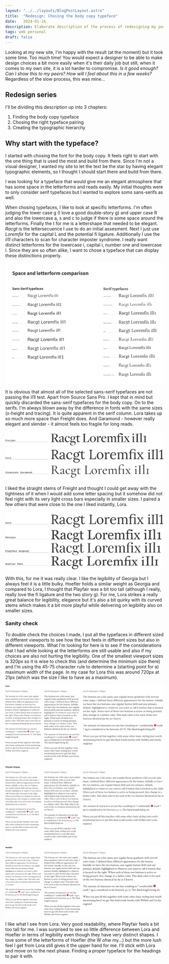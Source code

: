 ```yaml
---
layout: "../../layouts/BlogPostLayout.astro"
title:  "Redesign: Chosing the body copy typeface"
date:   2024-01-16
description: Elaborate description of the process of redesigning my personal site.
tags: web personal
draft: false
---
```


<div class="span2-4">
  <p class="lead">Looking at my new site, I'm happy with the result (at the moment) but it took some time. Too much time! You would expect a designer to be able to make design choices a bit more easily when it's their daily job but still, when it comes to my own site, it is a lot harder to compromise. <em>Is it good enough? Can I show this to my peers? How will I feel about this in a few weeks?</em> Regardless of the slow process, this was mine... </p>

## Redesign series
I'll be dividing this description up into 3 chapters:
1. Finding the body copy typeface
2. Chosing the right typeface pairing
3. Creating the typographic hierarchy

  ## Why start with the typeface?

  I started with chosing the font for the body copy. It feels right to start with the one thing that is used the most and build from there. Since I'm not a visual designer, I wanted my site to let the text be the star by having elegant typographic elements, so I thought I should start there and build from there.

  I was looking for a typeface that would give me an elegant atmosphere that has some space in the letterforms and reads easily. My initial thoughts were to only consider serif typefaces but I wanted to explore soms sans-serifs as well. 

  When chosing typefaces, I like to look at specific letterforms. I'm often judging the lower case g (I love a good double-story g) and upper case R and also the lowercase a, s and c to judge if there is some space around the letterforms. Finally the t for me is a lettershape that needed to be elegant. <em>Racgt</em> is the lettersecuence I use to do an initial assesment. Next I just use <em>Loremfix</em> for the capital L and the potential fi ligature. Additionally I use the <em>iI1l</em> characters to scan for character imposter syndrome. I really want distinct letterforms for the lowercase i, capital i, number one and lowercase l. Since they are so often alike, I want to chose a typeface that can display these distinctions properly. 

</div>

<div class="bleed">
 
  ![Overview of multiple typefaces to compare space and letterforms](../../assets/space-and-letterform-comparison.png "Space and letterform comparison")
 </div>

<div class="span2-4">

It is obvious that almost all of the selected sans-serif typefaces are not passing the iI1l test. Apart from Source Sans Pro. I kept that in mind but quickly discarded the sans-serif typefaces for the body copy. On to the serifs. 
I'm always blown away by the difference in fonts with the same sizes (x-height and tracing). It is quite apparent in the serif column. Lora takes up so much more space than Freight does. And Garamond - however really elegant and slender - it almost feels too fragile for long reads.

![The difference between Freight, Lora and Garamond](../../assets/freight-lora-garamond.png "Difference between Freight, Lora and Garamond")

I liked the straight stems of Freight and thought I could get away with the tightness of it when I would add some letter spacing but it somehow did not feel right with its very light cross bars especially in smaller sizes. I paired a few others that were close to the one I liked instantly, Lora.

![Difference between Lora, Georgia, Playfair Display and Hoefler Text](../../assets/lora-georgia-playfair-hoefler.png "Difference between Lora, Georgia, Playfair Display and Hoefler Text")


With this, for me it was really clear. I like the legibility of Georgia but I always feel it is a little bulky. Hoefler holds a similar weight as Georgia and compared to Lora, I thought that Playfair was a bit too tall (although I really, really love the fi ligature and the two story g). 
For me, Lora strikes a really great balance for legibility, elegance but it's also a bit quirky with its curved stems which makes it a bit more playful while delivering on legibility also on smaller sizes. 


### Sanity check

To double check the choices I made, I put all the typefaces in different sized in different viewports to see how the text feels in different sizes but also in different viewports. What I'm looking for here is to see if the considerations that I had while looking at the letterforms are still usable and also if my choices are also not hurting the legibility. One of the smallest viewport sizes is 320px so it is wise to check this (and determine the minimum size there) and I'm using the 45-75 character rule to determine a (starting point for a) maximum width of the page. In my case for Lora this was around 720px at 21px (which was the size I like to have as a maximum). 


![Lora in context of viewports](../../assets/screensizes-lora.png "Lora in different viewports")

![Playfair Display in context of viewports](../../assets/screensizes-playfair.png "Playfair Display in different viewports")

![Hoefler Text in context of viewports](../../assets/screensizes-hoefler.png "Hoefler Text in different viewports")

I like what I see from Lora. Very good readability, where Playfair feels a bit too tall for me. I was surprised to see so little difference between Lora and Hoefler in terms of legibility even though they have very distinct shapes. I love some of the letterforms of Hoefler (the W ohw my...) but the more lush feel I get from Lora still gives it the upper hand for me. I'll stick with Lora and move on to the next phase. Finding a proper typeface for the headings to pair it with. 

</div>
